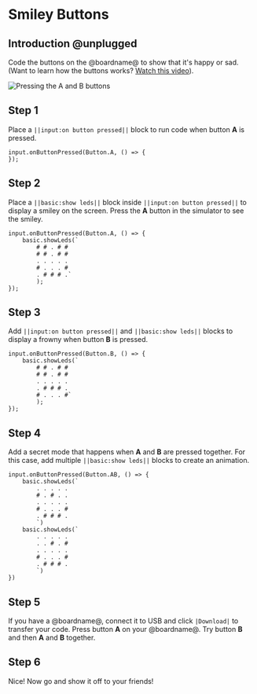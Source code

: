 # Smiley Buttons

## Introduction @unplugged

Code the buttons on the @boardname@ to show that it's happy or sad.
(Want to learn how the buttons works? [Watch this video](https://youtu.be/t_Qujjd_38o)).

![Pressing the A and B buttons](/calliope/tutorials/03_smiley_button_animation.gif)

## Step 1

Place a ``||input:on button pressed||`` block to run code when button **A** is pressed.

```blocks
input.onButtonPressed(Button.A, () => { 
});
```

## Step 2

Place a ``||basic:show leds||`` block inside ``||input:on button pressed||`` to display a smiley on the screen. Press the **A** button in the simulator to see the smiley.

```blocks
input.onButtonPressed(Button.A, () => { 
    basic.showLeds(`
        # # . # #
        # # . # #
        . . . . .
        # . . . #
        . # # # .`
        );
});
```

## Step 3

Add ``||input:on button pressed||`` and ``||basic:show leds||`` blocks to display a frowny when button **B** is pressed.

```blocks
input.onButtonPressed(Button.B, () => { 
    basic.showLeds(`
        # # . # #
        # # . # #
        . . . . .
        . # # # .
        # . . . #`
        );
});
```

## Step 4

Add a secret mode that happens when **A** and **B** are pressed together. For this case, add multiple ``||basic:show leds||`` blocks to create an animation.

```blocks
input.onButtonPressed(Button.AB, () => {
    basic.showLeds(`
        . . . . .
        # . # . .
        . . . . .
        # . . . #
        . # # # .
        `)
    basic.showLeds(`
        . . . . .
        . . # . #
        . . . . .
        # . . . #
        . # # # .
        `)    
})
```

## Step 5

If you have a @boardname@, connect it to USB and click ``|Download|`` to transfer your code. Press button **A** on your @boardname@. Try button **B** and then **A** and **B** together.

## Step 6

Nice! Now go and show it off to your friends!


